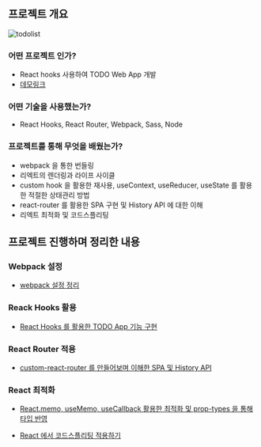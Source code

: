 ## 프로젝트 개요

![todolist](https://user-images.githubusercontent.com/35516239/65577137-36e82d80-dfae-11e9-8841-b462ff9c3725.png)

### 어떤 프로젝트 인가?  

- React hooks 사용하여 TODO Web  App 개발
- [데모링크](https://codesquad-react-todo.herokuapp.com/)

### 어떤 기술을 사용했는가?

- React Hooks, React Router, Webpack, Sass, Node

### 프로젝트를 통해 무엇을 배웠는가?

- webpack 을 통한 번들링 
- 리엑트의 렌더링과 라이프 사이클
- custom hook 을 활용한 재사용, useContext, useReducer, useState 를 활용한 적절한 상태관리 방법
- react-router 를 활용한 SPA 구현 및 History API 에 대한 이해  
- 리엑트 최적화 및 코드스플리팅

## 프로젝트 진행하며 정리한 내용

### Webpack 설정

- [webpack 설정 정리](./doc/webpack.md)

### Reack Hooks 활용 

- [React Hooks 를 활용한 TODO App 기능 구현](./doc/step18.md)  

### React Router 적용 

- [custom-react-router 를 만들어보며 이해한 SPA 및 History API](https://github.com/P-iknow/custom-react-router)  

### React 최적화 

- [React.memo, useMemo, useCallback 활용한 최적화 및  prop-types 을 통해 타입 반영](./doc/step19.md)

- [React 에서 코드스플리팅 적용하기](./doc/CodeSpliting.md)

   


